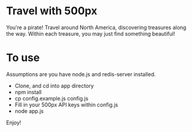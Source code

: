 Travel with 500px
===============

You're a pirate! Travel around North America, discovering treasures along the
way. Within each treasure, you may just find something beautiful!

To use
====

Assumptions are you have node.js and redis-server installed.

* Clone, and cd into app directory
* npm install
* cp config.example.js config.js
* Fill in your 500px API keys within config.js
* node app.js

Enjoy!
